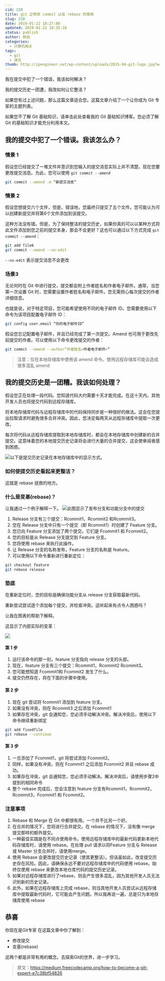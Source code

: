 ```yaml
---
cid: 228
title: git 之修改 commit 以及 rebase 的使用
slug: 228
date: 2019-01-22 18:27:00
updated: 2019-01-22 18:35:10
status: publish
author: 桃翁
categories: 
  - 计算机相关
tags: 
  - git
  - 译文
thumb: http://ipengineer.net/wp-content/uploads/2015-04-git-logo.jpg?w=640
---
```



我在提交中犯了一个错误，我该如何解决？

我的提交历史一团遭，我改如何让它整洁？

如果您有过上述问题，那么这篇文章适合您。这篇文章介绍了一个让你成为 Git 专家的主题列表。

如果您不了解 Git 基础知识，请单击此处查看我的 Git 基础知识博客。您必须了解 Git 的基础知识才能充分利用本文。

## 我的提交中犯了一个错误。我该怎么办？

### 情景 1 
假设您已经提交了一堆文件并意识到您输入的提交消息实际上并不清楚。现在您要更改提交消息。为此，您可以使用 `git commit --amend`

```bash
git commit --amend -m “新提交消息”
```

### 情景 2
假设您想提交六个文件，但是，错误地，您最终只提交了五个文件。您可能认为可以创建新提交并将第6个文件添加到该提交。

这种方法没有错。但是，为了保持整洁的提交历史，如果你真的可以以某种方式将此文件添加到您之前的提交本身，那会不会更好？这也可以通过以下方式完成 `git commit --amend`：

```bash
git add file6 
git commit --amend --no-edit
```
`--no-edit` 表示提交消息不会更改

### 场景3
无论何时在 Git 中进行提交，提交都会附上作者姓名和作者电子邮件。通常，当您第一次设置 Git 时，您需要设置作者姓名和电子邮件。您无需担心每次提交的作者详细信息。

也就是说，对于特定项目，您可能希望使用不同的电子邮件 ID。您需要使用以下命令为该项目配置电子邮件 ID：

```bash
git config user.email “你的电子邮件ID”
```

假设您忘记配置电子邮件，并且已经完成了第一次提交。Amend 也可用于更改先前提交的作者。可以使用以下命令更改提交的作者：

```bash
git commit --amend --author“作者姓名<作者电子邮件>”
```

> 注意：仅在本地存储库中使用该 amend 命令。使用远程存储库可能会造成很多混乱 amend

## 我的提交历史是一团糟。我该如何处理？

假设您正在处理一段代码。您知道代码大约需要十天才能完成。在这十天内，其他开发人员也将提交代码到远程存储库。

将本地存储库代码与远程存储库中的代码保持同步是一种很好的做法。这会在您提出拉取请求时避免很多合并冲突。因此，您决定每两天从远程存储库中提取一次更改。

每次将代码从远程存储库提取到本地存储库时，都会在本地存储库中创建新的合并提交。这意味着您的本地提交历史记录将会进行大量的合并提交，这会使审阅者感到困惑。

![以下是提交历史记录在本地存储库中的显示方式。](http://imgs.taoweng.site/blog/typecho/1548153123.png)

### 如何使提交历史看起来更整洁？
这就是 rebase 拯救的地方。

### 什么是变基(rebase)？

让我通过一个例子解释一下。
![此图显示了发布分支和功能分支中的提交](http://imgs.taoweng.site/blog/typecho/1548153160.png)

1. Release 分支有三个提交：Rcommit1，Rcommit2 和Rcommit3。
2. 您在 Release 分支中只有一个提交（即 Rcommit1）时创建了 Feature 分支。
3. 您已向 Feature 分支添加了两个提交。它们是 Fcommit1 和 Fcommit2。
4. 您的目标是从 Release 分支提交到 Feature 分支。
5. 您将使用 rebase 来执行此操作。
6. 让 Release 分支的名称发布，Feature 分支的名称是 feature。
7. 可以使用以下命令重新进行重新定位：

```bash
git checkout feature
git rebase release
```

### 垫底

在重新定位时，您的目标是确保功能分支从 release 分支获取最新代码。

重新尝试尝试逐个添加每个提交，并检查冲突。这听起来有点令人困惑吗？

让我在图表的帮助下解释。

这显示了内部实际的变革：

![](http://imgs.taoweng.site/blog/typecho/1548153188.png)

#### 第 1 步
1. 运行该命令的那一刻，feature 分支指向 release 分支的头部。
2. 现在，feature 分支有三个提交：Rcommit1，Rcommit2 Rcommit3。
3. 您可能想知道 Fcommit1和 Fcommit2 发生了什么。
4. 提交仍然存在，将在下面的步骤中使用。

#### 第 2 步

1. 现在 git 尝试将 fcommit1 添加到 feature 分支。
2. 如果没有冲突，则在 Rcommit3 之后添加 Fcommit1
3. 如果存在冲突，git 会通知您，您必须手动解决冲突。解决冲突后，使用以下命令继续重新绑定

```bash
git add fixedfile 
git rebase --continue
```

#### 第 3 步

1. 一旦添加了 Fcommit1，git 将尝试添加 Fcommit2。
2. 同样，如果没有冲突，则在 Fcommit1 之后添加 Fcommit2 并且 rebase 成功。
3. 如果存在冲突，git 会通知您，您必须手动解决。解决冲突后，请使用步骤2中提到的相同命令
4. 整个 rebase 完成后，您会注意到 feature 分支有Rcommit1，Rcommit2，Rcommit3，Fcommit1 和 Fcommit2。

### 注意事项

1. Rebase 和 Merge 在 Git 中都很有用。一个并不比另一个好。
2. 在合并的情况下，您将进行合并提交。在 rebase 的情况下，没有像 merge 提交那样的额外提交。
3. 一种最佳实践是在不同点使用命令。使用远程存储库中的最新代码更新本地代码存储库时，请使用 rebase。在处理 pull 请求以将Feature 分支与 Release 或 Master 分支合并时，请使用merge。
4. 使用 Rebase 会更改提交历史记录（使其更整洁）。但话虽如此，改变提交历史存在风险。因此，请确保永远不要对远程存储库中的代码使用 rebase。始终仅使用 rebase 来更改本地仓库代码的提交历史记录。
5. 如果对远程存储库进行了rebase，则会产生很多混乱，因为其他开发人员无法识别新的历史记录。
6. 此外，如果在远程存储库上完成 rebase，则当其他开发人员尝试从远程存储库中提取最新代码时，它可能会产生问题。所以我再说一遍，总是只为本地存储库使用 rebase

## 恭喜

你现在是Git专家
在这篇文章中你了解到：

- 修改提交
- 变基(rebase)

这两个都是非常有用的概念。去探索Git的世界，进一步学习。

> 原文：https://medium.freecodecamp.org/how-to-become-a-git-expert-e7c38bf54826
